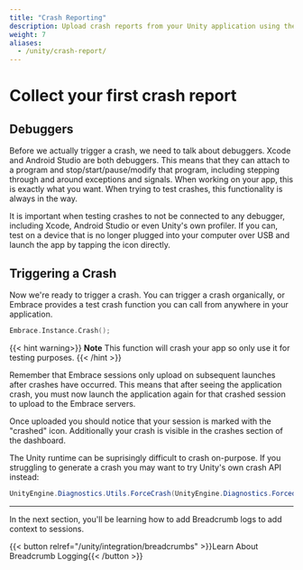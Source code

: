 ```yaml
---
title: "Crash Reporting"
description: Upload crash reports from your Unity application using the Embrace SDK
weight: 7
aliases:
  - /unity/crash-report/
---
```


# Collect your first crash report 

## Debuggers

Before we actually trigger a crash, we need to talk about debuggers.
Xcode and Android Studio are both debuggers. This means that they can attach to a program and stop/start/pause/modify that program, including stepping through and around exceptions and signals.
When working on your app, this is exactly what you want. When trying to test crashes, this functionality is always in the way.

It is important when testing crashes to not be connected to any debugger, including Xcode, Android Studio or even Unity's own profiler.
If you can, test on a device that is no longer plugged into your computer over USB and launch the app by tapping the icon directly.

## Triggering a Crash

Now we're ready to trigger a crash.
You can trigger a crash organically, or Embrace provides a test crash function you can call from anywhere in your application.

```objective-c
Embrace.Instance.Crash();
```

{{< hint warning>}}
**Note** This function will crash your app so only use it for testing purposes.
{{< /hint >}}

Remember that Embrace sessions only upload on subsequent launches after crashes have occurred.
This means that after seeing the application crash, you must now launch the application again for that crashed session to upload to the Embrace servers.

Once uploaded you should notice that your session is marked with the "crashed" icon.
Additionally your crash is visible in the crashes section of the dashboard.

The Unity runtime can be suprisingly difficult to crash on-purpose. If you struggling to generate a crash you may want to try Unity's own crash API instead:

```C#
UnityEngine.Diagnostics.Utils.ForceCrash(UnityEngine.Diagnostics.ForcedCrashCategory.Abort);
```

---

In the next section, you'll be learning how to add Breadcrumb logs to add
context to sessions. 

{{< button relref="/unity/integration/breadcrumbs" >}}Learn About Breadcrumb Logging{{< /button >}}

